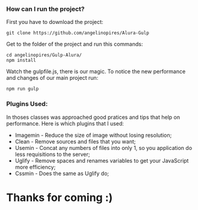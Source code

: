 ### How can I run the project?


First you have to download the project:

```
git clone https://github.com/angelinopires/Alura-Gulp
```


Get to the folder of the project and run this commands:

```
cd angelinopires/Gulp-Alura/
npm install
```


Watch the gulpfile.js, there is our magic. To notice the new performance and changes of our main project run:

```
npm run gulp
```


### Plugins Used:

In thoses classes was approached good pratices and tips that help on performance. Here is which plugins that I used:

* Imagemin - Reduce the size of image without losing resolution;
* Clean - Remove sources and files that you want;
* Usemin - Concat any numbers of files into only 1, so you application do less requisitions to the server;
* Uglify - Remove spaces and renames variables to get your JavaScript more efficiency;
* Cssmin - Does the same as Uglify do;


# Thanks for coming :)
